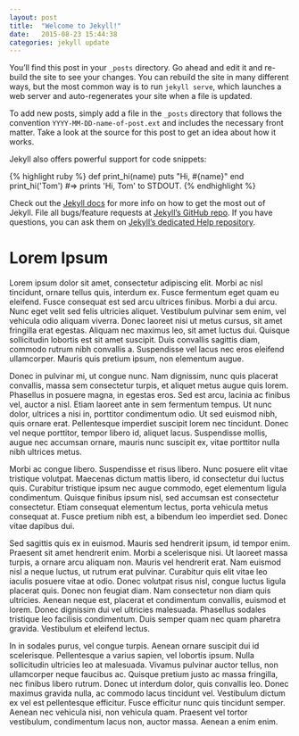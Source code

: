 ```yaml
---
layout: post
title:  "Welcome to Jekyll!"
date:   2015-08-23 15:44:38
categories: jekyll update
---
```

You’ll find this post in your `_posts` directory. Go ahead and edit it and re-build the site to see your changes. You can rebuild the site in many different ways, but the most common way is to run `jekyll serve`, which launches a web server and auto-regenerates your site when a file is updated.

To add new posts, simply add a file in the `_posts` directory that follows the convention `YYYY-MM-DD-name-of-post.ext` and includes the necessary front matter. Take a look at the source for this post to get an idea about how it works.

Jekyll also offers powerful support for code snippets:

{% highlight ruby %}
def print_hi(name)
  puts "Hi, #{name}"
end
print_hi('Tom')
#=> prints 'Hi, Tom' to STDOUT.
{% endhighlight %}

Check out the [Jekyll docs][jekyll] for more info on how to get the most out of Jekyll. File all bugs/feature requests at [Jekyll’s GitHub repo][jekyll-gh]. If you have questions, you can ask them on [Jekyll’s dedicated Help repository][jekyll-help].

[jekyll]:      http://jekyllrb.com
[jekyll-gh]:   https://github.com/jekyll/jekyll
[jekyll-help]: https://github.com/jekyll/jekyll-help

# Lorem Ipsum

Lorem ipsum dolor sit amet, consectetur adipiscing elit. Morbi ac nisl tincidunt, ornare tellus quis, interdum ex. Fusce fermentum eget quam eu eleifend. Fusce consequat est sed arcu ultrices finibus. Morbi a dui arcu. Nunc eget velit sed felis ultricies aliquet. Vestibulum pulvinar sem enim, vel vehicula odio aliquam viverra. Donec laoreet nisi ut metus cursus, sit amet fringilla erat egestas. Aliquam nec maximus leo, sit amet luctus dui. Quisque sollicitudin lobortis est sit amet suscipit. Duis convallis sagittis diam, commodo rutrum nibh convallis a. Suspendisse vel lacus nec eros eleifend ullamcorper. Mauris quis pretium ipsum, non elementum augue.

Donec in pulvinar mi, ut congue nunc. Nam dignissim, nunc quis placerat convallis, massa sem consectetur turpis, et aliquet metus augue quis lorem. Phasellus in posuere magna, in egestas eros. Sed est arcu, lacinia ac finibus vel, auctor a nisl. Etiam laoreet ante in sem fermentum tempus. Ut nunc dolor, ultrices a nisi in, porttitor condimentum odio. Ut sed euismod nibh, quis ornare erat. Pellentesque imperdiet suscipit lorem nec tincidunt. Donec vel neque porttitor, tempor libero id, aliquet lacus. Suspendisse mollis, augue nec accumsan ornare, mauris nunc suscipit ex, vitae porttitor nulla nibh ultrices metus.

Morbi ac congue libero. Suspendisse et risus libero. Nunc posuere elit vitae tristique volutpat. Maecenas dictum mattis libero, id consectetur dui luctus quis. Curabitur tristique ipsum nec augue commodo, eget elementum ligula condimentum. Quisque finibus ipsum nisl, sed accumsan est consectetur consectetur. Etiam consequat elementum lectus, porta vehicula metus consequat at. Fusce pretium nibh est, a bibendum leo imperdiet sed. Donec vitae dapibus dui.

Sed sagittis quis ex in euismod. Mauris sed hendrerit ipsum, id tempor enim. Praesent sit amet hendrerit enim. Morbi a scelerisque nisi. Ut laoreet massa turpis, a ornare arcu aliquam non. Mauris vel hendrerit erat. Nam euismod nisl a neque luctus, ut rutrum erat pulvinar. Curabitur quis elit vitae leo iaculis posuere vitae at odio. Donec volutpat risus nisl, congue luctus ligula placerat quis. Donec non feugiat diam. Nam consectetur non diam quis ultricies. Aenean neque est, placerat et condimentum convallis, euismod et lorem. Donec dignissim dui vel ultricies malesuada. Phasellus sodales tristique leo facilisis condimentum. Duis semper quam nec quam pharetra gravida. Vestibulum et eleifend lectus.

In in sodales purus, vel congue turpis. Aenean ornare suscipit dui id scelerisque. Pellentesque a varius sapien, vel lobortis ipsum. Nulla sollicitudin ultricies leo at malesuada. Vivamus pulvinar auctor tellus, non ullamcorper neque faucibus ac. Quisque pretium justo ac massa fringilla, nec finibus libero rutrum. Donec ut interdum dolor, quis convallis leo. Donec maximus gravida nulla, ac commodo lacus tincidunt vel. Vestibulum dictum ex vel est pellentesque efficitur. Fusce efficitur nunc quis tincidunt semper. Aenean nec vehicula nisi, non vehicula quam. Praesent vel tortor vestibulum, condimentum lacus non, auctor massa. Aenean a enim enim. 
